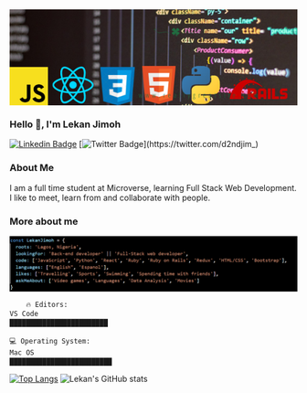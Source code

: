 <img align='center' src="banner.png" width="1000"/>

### Hello 👋, I'm Lekan Jimoh

[![Linkedin Badge](https://img.shields.io/badge/-Lekan%20Jimoh-blue?style=flat-square&logo=Linkedin&logoColor=white&link=https://www.linkedin.com/in/lekanj/)](https://www.linkedin.com/in/lekanj/)
[![Twitter Badge](https://img.shields.io/badge/-@d2ndjim_-1ca0f1?style=flat-square&labelColor=1ca0f1&logo=twitter&logoColor=white&link=https://twitter.com/d2ndjim_)](https://twitter.com/d2ndjim_)

### About Me

I am a full time student at Microverse, learning Full Stack Web Development. I like to meet, learn from and collaborate with people.

### More about me

<img align='center' src="more.png" width="1000"/>

```text
    🔥 Editors:
VS Code
████████████████████████

💻 Operating System:
Mac OS
█████████████████████████
```

[![Top Langs](https://github-readme-stats.vercel.app/api/top-langs/?username=d2ndjim&theme=radical)](https://github.com/d2ndjim/github-readme-stats) ![Lekan's GitHub stats](https://github-readme-stats.vercel.app/api?username=d2ndjim&show_icons=true&theme=radical)




<!--
**d2ndjim/d2ndjim** is a ✨ _special_ ✨ repository because its `README.md` (this file) appears on your GitHub profile.

Here are some ideas to get you started:

- 🔭 I’m currently working on ...
- 🌱 I’m currently learning ...
- 👯 I’m looking to collaborate on ...
- 🤔 I’m looking for help with ...
- 💬 Ask me about ...
- 📫 How to reach me: ...
- 😄 Pronouns: ...
- ⚡ Fun fact: ...
-->
